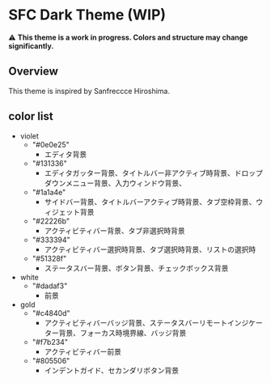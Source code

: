 # SFC Dark Theme (WIP)

⚠️ **This theme is a work in progress. Colors and structure may change significantly.**

## Overview

This theme is inspired by Sanfreccce Hiroshima.

## color list
- violet
  - "#0e0e25"
    - エディタ背景
  - "#131336"
    - エディタガッター背景、タイトルバー非アクティブ時背景、ドロップダウンメニュー背景、入力ウィンドウ背景、
  - "#1a1a4e"
    - サイドバー背景、タイトルバーアクティブ時背景、タブ空枠背景、ウィジェット背景
  - "#22226b"
    - アクティビティバー背景、タブ非選択時背景
  - "#333394"
    - アクティビティバー選択時背景、タブ選択時背景、リストの選択時
  - "#51328f"
    - ステータスバー背景、ボタン背景、チェックボックス背景
- white
  - "#dadaf3"
    - 前景
- gold
  - "#c4840d"
    - アクティビティバーバッジ背景、ステータスバーリモートインジケーター背景、フォーカス時境界線、バッジ背景
  - "#f7b234"
    - アクティビティバー前景
  - "#805506"
    - インデントガイド、セカンダリボタン背景

